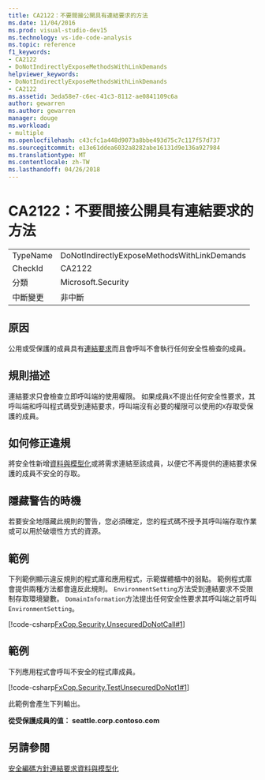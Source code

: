 ```yaml
---
title: CA2122：不要間接公開具有連結要求的方法
ms.date: 11/04/2016
ms.prod: visual-studio-dev15
ms.technology: vs-ide-code-analysis
ms.topic: reference
f1_keywords:
- CA2122
- DoNotIndirectlyExposeMethodsWithLinkDemands
helpviewer_keywords:
- DoNotIndirectlyExposeMethodsWithLinkDemands
- CA2122
ms.assetid: 3eda58e7-c6ec-41c3-8112-ae0841109c6a
author: gewarren
ms.author: gewarren
manager: douge
ms.workload:
- multiple
ms.openlocfilehash: c43cfc1a448d9073a8bbe493d75c7c117f57d737
ms.sourcegitcommit: e13e61ddea6032a8282abe16131d9e136a927984
ms.translationtype: MT
ms.contentlocale: zh-TW
ms.lasthandoff: 04/26/2018
---
```

# <a name="ca2122-do-not-indirectly-expose-methods-with-link-demands"></a>CA2122：不要間接公開具有連結要求的方法
|||
|-|-|
|TypeName|DoNotIndirectlyExposeMethodsWithLinkDemands|
|CheckId|CA2122|
|分類|Microsoft.Security|
|中斷變更|非中斷|

## <a name="cause"></a>原因
 公用或受保護的成員具有[連結要求](/dotnet/framework/misc/link-demands)而且會呼叫不會執行任何安全性檢查的成員。

## <a name="rule-description"></a>規則描述
 連結要求只會檢查立即呼叫端的使用權限。 如果成員`X`不提出任何安全性要求，其呼叫端和呼叫程式碼受到連結要求，呼叫端沒有必要的權限可以使用的`X`存取受保護的成員。

## <a name="how-to-fix-violations"></a>如何修正違規
 將安全性新增[資料與模型化](/dotnet/framework/data/index)或將需求連結至該成員，以便它不再提供的連結要求保護的成員不安全的存取。

## <a name="when-to-suppress-warnings"></a>隱藏警告的時機
 若要安全地隱藏此規則的警告，您必須確定，您的程式碼不授予其呼叫端存取作業或可以用於破壞性方式的資源。

## <a name="example"></a>範例
 下列範例顯示違反規則的程式庫和應用程式，示範媒體櫃中的弱點。 範例程式庫會提供兩種方法都會違反此規則。 `EnvironmentSetting`方法受到連結要求不受限制存取環境變數。 `DomainInformation`方法提出任何安全性要求其呼叫端之前呼叫`EnvironmentSetting`。

 [!code-csharp[FxCop.Security.UnsecuredDoNotCall#1](../code-quality/codesnippet/CSharp/ca2122-do-not-indirectly-expose-methods-with-link-demands_1.cs)]

## <a name="example"></a>範例
 下列應用程式會呼叫不安全的程式庫成員。

 [!code-csharp[FxCop.Security.TestUnsecuredDoNot1#1](../code-quality/codesnippet/CSharp/ca2122-do-not-indirectly-expose-methods-with-link-demands_2.cs)]

 此範例會產生下列輸出。

 **從受保護成員的值： seattle.corp.contoso.com**
## <a name="see-also"></a>另請參閱
 [安全編碼方針](/dotnet/standard/security/secure-coding-guidelines)[連結要求](/dotnet/framework/misc/link-demands)[資料與模型化](/dotnet/framework/data/index)